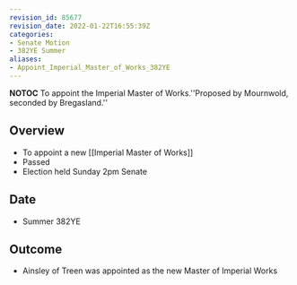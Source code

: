 ```yaml
---
revision_id: 85677
revision_date: 2022-01-22T16:55:39Z
categories:
- Senate Motion
- 382YE Summer
aliases:
- Appoint_Imperial_Master_of_Works_382YE
---
```



__NOTOC__
To appoint the Imperial Master of Works.''Proposed by Mournwold, seconded by Bregasland.''
## Overview
* To appoint a new [[Imperial Master of Works]]
* Passed
* Election held Sunday 2pm Senate
## Date
* Summer 382YE
## Outcome
* Ainsley of Treen was appointed as the new Master of Imperial Works